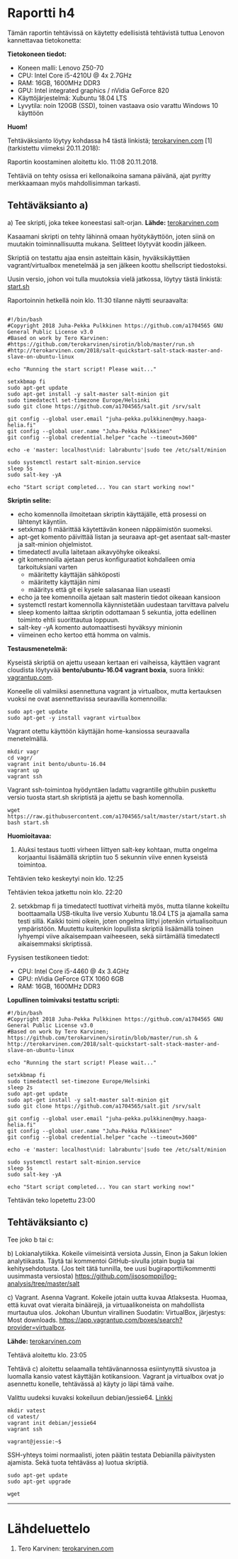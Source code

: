 # Raportti h4

Tämän raportin tehtävissä on käytetty edellisistä tehtävistä tuttua Lenovon kannettavaa tietokonetta:


**Tietokoneen tiedot:**

* Koneen malli: Lenovo Z50-70
* CPU: Intel Core i5-4210U @ 4x 2.7GHz
* RAM: 16GB, 1600MHz DDR3
* GPU: Intel integrated graphics / nVidia GeForce 820
* Käyttöjärjestelmä: Xubuntu 18.04 LTS
* Lyvytila: noin 120GB (SSD), toinen vastaava osio varattu Windows 10 käyttöön


**Huom!**

Tehtäväksianto löytyy kohdassa h4 tästä linkistä; [terokarvinen.com](http://terokarvinen.com/2018/aikataulu-%e2%80%93-palvelinten-hallinta-ict4tn022-3004-ti-ja-3002-to-%e2%80%93-loppukevat-2018-5p) [1] (tarkistettu viimeksi 20.11.2018):



Raportin koostaminen aloitettu klo. 11:08 20.11.2018.

Tehtäviä on tehty osissa eri kellonaikoina samana päivänä, ajat pyritty merkkaamaan myös mahdollisimman tarkasti.


## Tehtäväksianto a)

a) Tee skripti, joka tekee koneestasi salt-orjan. **Lähde:** [terokarvinen.com](http://terokarvinen.com/2018/aikataulu-%e2%80%93-palvelinten-hallinta-ict4tn022-3004-ti-ja-3002-to-%e2%80%93-loppukevat-2018-5p)


Kasaamani skripti on tehty lähinnä omaan hyötykäyttöön, joten siinä on muutakin toiminnallisuutta mukana. Selitteet löytyvät koodin jälkeen.


Skriptiä on testattu ajaa ensin asteittain käsin, hyväksikäyttäen vagrant/virtualbox menetelmää ja sen jälkeen koottu shellscript tiedostoksi.

Uusin versio, johon voi tulla muutoksia vielä jatkossa, löytyy tästä linkistä: [start.sh](https://github.com/a1704565/salt/blob/master/start/start.sh)



Raportoinnin hetkellä noin klo. 11:30 tilanne näytti seuraavalta:

```Shell

#!/bin/bash
#Copyright 2018 Juha-Pekka Pulkkinen https://github.com/a1704565 GNU General Public License v3.0
#Based on work by Tero Karvinen:
#https://github.com/terokarvinen/sirotin/blob/master/run.sh
#http://terokarvinen.com/2018/salt-quickstart-salt-stack-master-and-slave-on-ubuntu-linux

echo "Running the start script! Please wait..."

setxkbmap fi
sudo apt-get update
sudo apt-get install -y salt-master salt-minion git
sudo timedatectl set-timezone Europe/Helsinki
sudo git clone https://github.com/a1704565/salt.git /srv/salt

git config --global user.email "juha-pekka.pulkkinen@myy.haaga-helia.fi"
git config --global user.name "Juha-Pekka Pulkkinen"
git config --global credential.helper "cache --timeout=3600"

echo -e 'master: localhost\nid: labrabuntu'|sudo tee /etc/salt/minion

sudo systemctl restart salt-minion.service
sleep 5s
sudo salt-key -yA

echo "Start script completed... You can start working now!"

```

**Skriptin selite:**

* echo komennolla ilmoitetaan skriptin käyttäjälle, että prosessi on lähtenyt käyntiin.
* setxkmap fi määrittää käytettävän koneen näppäimistön suomeksi.
* apt-get komento päivittää listan ja seuraava apt-get asentaat salt-master ja salt-minion ohjelmistot.
* timedatectl avulla laitetaan aikavyöhyke oikeaksi.
* git komennoilla ajetaan perus konfiguraatiot kohdalleen omia tarkoituksiani varten
	* määritetty käyttäjän sähköposti
	* määritetty käyttäjän nimi
	* määritys että git ei kysele salasanaa liian useasti
* echo ja tee komennoilla ajetaan salt masterin tiedot oikeaan kansioon
* systemctl restart komennolla käynnistetään uudestaan tarvittava palvelu
* sleep komento laittaa skriptin odottamaan 5 sekuntia, jotta edellinen toiminto ehtii suorittautua loppuun.
* salt-key -yA komento automaattisesti hyväksyy minionin
* viimeinen echo kertoo että homma on valmis.


**Testausmenetelmä:**

Kyseistä skriptiä on ajettu useaan kertaan eri vaiheissa, käyttäen vagrant cloudista löytyvää **bento/ubuntu-16.04 vagrant boxia**, suora linkki: [vagrantup.com](https://app.vagrantup.com/bento/boxes/ubuntu-16.04).

Koneelle oli valmiiksi asennettuna vagrant ja virtualbox, mutta kertauksen vuoksi ne ovat asennettavissa seuraavilla komennoilla:

```Shell
sudo apt-get update
sudo apt-get -y install vagrant virtualbox
```

Vagrant otettu käyttöön käyttäjän home-kansiossa seuraavalla menetelmällä.

```Shell
mkdir vagr
cd vagr/
vagrant init bento/ubuntu-16.04
vagrant up
vagrant ssh
```

Vagrant ssh-toimintoa hyödyntäen ladattu vagrantille githubiin puskettu versio tuosta start.sh skriptistä ja ajettu se bash komennolla.

```Shell
wget https://raw.githubusercontent.com/a1704565/salt/master/start/start.sh
bash start.sh
```

**Huomioitavaa:**

1. Aluksi testaus tuotti virheen liittyen salt-key kohtaan, mutta ongelma korjaantui lisäämällä skriptiin tuo 5 sekunnin viive ennen kyseistä toimintoa.

Tehtävien teko keskeytyi noin klo. 12:25

Tehtävien tekoa jatkettu noin klo. 22:20

2. setxkbmap fi ja timedatectl tuottivat virheitä myös, mutta tilanne kokeiltu boottaamalla USB-tikulta live versio Xubuntu 18.04 LTS ja ajamalla sama testi sillä. Kaikki toimi oikein, joten ongelma liittyi jotenkin virtualisoituun ympäristöön. Muutettu kuitenkin lopullista skriptiä lisäämällä toinen lyhyempi viive aikaisempaan vaiheeseen, sekä siirtämällä timedatectl aikaisemmaksi skriptissä.

Fyysisen testikoneen tiedot:
* CPU: Intel Core i5-4460 @ 4x 3.4GHz
* GPU: nVidia GeForce GTX 1060 6GB
* RAM: 16GB, 1600MHz DDR3

**Lopullinen toimivaksi testattu scripti:**
```Shell
#!/bin/bash
#Copyright 2018 Juha-Pekka Pulkkinen https://github.com/a1704565 GNU General Public License v3.0
#Based on work by Tero Karvinen; https://github.com/terokarvinen/sirotin/blob/master/run.sh & http://terokarvinen.com/2018/salt-quickstart-salt-stack-master-and-slave-on-ubuntu-linux

echo "Running the start script! Please wait..."

setxkbmap fi
sudo timedatectl set-timezone Europe/Helsinki
sleep 2s
sudo apt-get update
sudo apt-get install -y salt-master salt-minion git
sudo git clone https://github.com/a1704565/salt.git /srv/salt

git config --global user.email "juha-pekka.pulkkinen@myy.haaga-helia.fi"
git config --global user.name "Juha-Pekka Pulkkinen"
git config --global credential.helper "cache --timeout=3600"

echo -e 'master: localhost\nid: labrabuntu'|sudo tee /etc/salt/minion

sudo systemctl restart salt-minion.service
sleep 5s
sudo salt-key -yA

echo "Start script completed... You can start working now!"

```

Tehtävän teko lopetettu 23:00


## Tehtäväksianto c)

Tee joko b tai c:

b) Lokianalytiikka. Kokeile viimeisintä versiota Jussin, Einon ja Sakun lokien analytiikasta. Täytä tai kommentoi GitHub-sivulla jotain bugia tai kehitysehdotusta. (Jos teit tätä tunnilla, tee uusi bugiraportti/kommentti uusimmasta versiosta) https://github.com/jisosomppi/log-analysis/tree/master/salt

c) Vagrant. Asenna Vagrant. Kokeile jotain uutta kuvaa Atlaksesta. Huomaa, että kuvat ovat vieraita binäärejä, ja virtuaalikoneista on mahdollista murtautua ulos. Jokohan Ubuntun virallinen  Suodatin: VirtualBox, järjestys: Most downloads. https://app.vagrantup.com/boxes/search?provider=virtualbox. 

**Lähde:** [terokarvinen.com](http://terokarvinen.com/2018/aikataulu-%e2%80%93-palvelinten-hallinta-ict4tn022-3004-ti-ja-3002-to-%e2%80%93-loppukevat-2018-5p)



Tehtävä aloitettu klo. 23:05

Tehtävä c) aloitettu selaamalla tehtävänannossa esiintynyttä sivustoa ja luomalla kansio vatest käyttäjän kotikansioon. Vagrant ja virtualbox ovat jo asennettu konelle, tehtävässä a) käyty jo läpi tämä vaihe.

Valittu uudeksi kuvaksi kokeiluun debian/jessie64. [Linkki](https://app.vagrantup.com/debian/boxes/jessie64)


```Shell
mkdir vatest
cd vatest/
vagrant init debian/jessie64
vagrant ssh

vagrant@jessie:~$
```

SSH-yhteys toimi normaalisti, joten päätin testata Debianilla päivitysten ajamista. Sekä tuota tehtäväss a) luotua skriptiä.

```Shell
sudo apt-get update
sudo apt-get upgrade

wget 
```




---
# Lähdeluettelo

1. Tero Karvinen: [terokarvinen.com](http://terokarvinen.com/2018/aikataulu-%e2%80%93-palvelinten-hallinta-ict4tn022-3004-ti-ja-3002-to-%e2%80%93-loppukevat-2018-5p)

